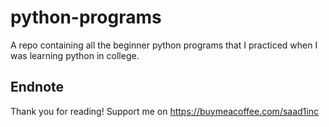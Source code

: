 # python-programs
A repo containing all the beginner python programs that I practiced when I was learning python in college.

## Endnote
Thank you for reading!
Support me on https://buymeacoffee.com/saad1inc
